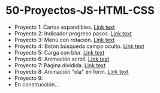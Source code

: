 # 50-Proyectos-JS-HTML-CSS

 - Proyecto 1: Cartas expandibles. [Link text](https://sentotm.github.io/50-Proyectos-JS-HTML-CSS/D1-Cartas-Expandibles/index.html)
 - Proyecto 2: Indicador progreso pasos. [Link text](https://sentotm.github.io/50-Proyectos-JS-HTML-CSS/D2-Pasos-Progreso/index.html)
 - Proyecto 3: Menú con rotación. [Link text](https://sentotm.github.io/50-Proyectos-JS-HTML-CSS/D3-Menu-Rotativo/index.html)
 - Proyecto 4: Botón búsqueda campo oculto. [Link text](https://sentotm.github.io/50-Proyectos-JS-HTML-CSS/D4-Busqueda-Oculta/index.html)
 - Proyecto 5: Carga con blur. [Link text](https://sentotm.github.io/50-Proyectos-JS-HTML-CSS/D5-Carga-borrosa/index.html)
 - Proyecto 6: Animación scroll. [Link text](https://sentotm.github.io/50-Proyectos-JS-HTML-CSS/D6-Animacion-Scroll/index.html)
 - Proyecto 7: Página dividida. [Link text](https://sentotm.github.io/50-Proyectos-JS-HTML-CSS/D7-SplitPage/index.html)
 - Proyecto 8: Animación "ola" en form. [Link text](https://sentotm.github.io/50-Proyectos-JS-HTML-CSS/D8-Animacion-ola/index.html)
 - Proyecto 9:
 - En construcción...
